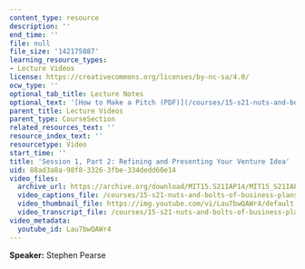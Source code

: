 ```yaml
---
content_type: resource
description: ''
end_time: ''
file: null
file_size: '142175887'
learning_resource_types:
- Lecture Videos
license: https://creativecommons.org/licenses/by-nc-sa/4.0/
ocw_type: ''
optional_tab_title: Lecture Notes
optional_text: '[How to Make a Pitch (PDF)](/courses/15-s21-nuts-and-bolts-of-business-plans-january-iap-2014/resources/mit15_s21iap14_session1-2)'
parent_title: Lecture Videos
parent_type: CourseSection
related_resources_text: ''
resource_index_text: ''
resourcetype: Video
start_time: ''
title: 'Session 1, Part 2: Refining and Presenting Your Venture Idea'
uid: 88ad3a8a-98f8-3326-3fbe-334dedd60e14
video_files:
  archive_url: https://archive.org/download/MIT15.S21IAP14/MIT15_S21IAP14_S1P2_300k.mp4
  video_captions_file: /courses/15-s21-nuts-and-bolts-of-business-plans-january-iap-2014/e988e4e485985168a279c74b140dd8e6_Lau7bwQAWr4.vtt
  video_thumbnail_file: https://img.youtube.com/vi/Lau7bwQAWr4/default.jpg
  video_transcript_file: /courses/15-s21-nuts-and-bolts-of-business-plans-january-iap-2014/ea265d249acafbda5bf02d2f4c0ece1f_Lau7bwQAWr4.pdf
video_metadata:
  youtube_id: Lau7bwQAWr4
---
```


**Speaker:** Stephen Pearse

